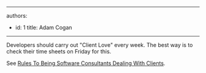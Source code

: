 

---
authors:
  - id: 1
    title: Adam Cogan
---




<span class='intro'> <p>​Developers should carry out &quot;Client Love&quot; every week. The best way is to check their time sheets on Friday for this. </p> </span>

<p>
                    See <a href="/Management/Rules-To-Better-Software-Consultants-Dealing-With-Clients/Pages/BuildClientLove.aspx">Rules
                        To Being Software Consultants Dealing With Clients</a>.
                </p>


